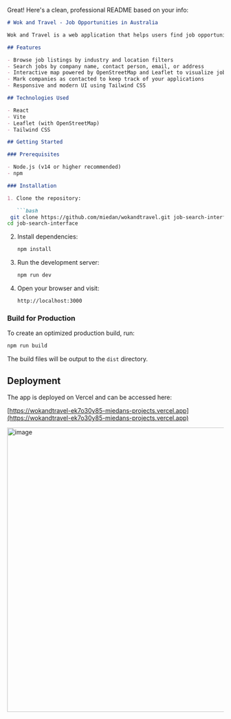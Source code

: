 Great! Here's a clean, professional README based on your info:

````markdown
# Wok and Travel - Job Opportunities in Australia

Wok and Travel is a web application that helps users find job opportunities across different parts of Australia. The platform provides an intuitive interface to browse available positions and view their locations on an interactive map.

## Features

- Browse job listings by industry and location filters
- Search jobs by company name, contact person, email, or address
- Interactive map powered by OpenStreetMap and Leaflet to visualize job locations
- Mark companies as contacted to keep track of your applications
- Responsive and modern UI using Tailwind CSS

## Technologies Used

- React
- Vite
- Leaflet (with OpenStreetMap)
- Tailwind CSS

## Getting Started

### Prerequisites

- Node.js (v14 or higher recommended)
- npm

### Installation

1. Clone the repository:

   ```bash
 git clone https://github.com/miedan/wokandtravel.git job-search-interface
cd job-search-interface

````

2. Install dependencies:

   ```bash
   npm install
   ```

3. Run the development server:

   ```bash
   npm run dev
   ```

4. Open your browser and visit:

   ```
   http://localhost:3000
   ```

### Build for Production

To create an optimized production build, run:

```bash
npm run build
```

The build files will be output to the `dist` directory.

## Deployment

The app is deployed on Vercel and can be accessed here:

[https://wokandtravel-ek7o30y85-miedans-projects.vercel.app](https://wokandtravel-ek7o30y85-miedans-projects.vercel.app)

<img width="1366" height="660" alt="image" src="https://github.com/user-attachments/assets/63f6c5cc-89d3-42bf-9d0c-2550e859a76b" />
